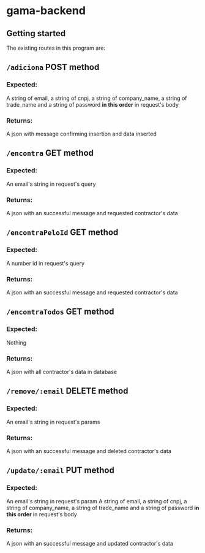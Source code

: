 # gama-backend

## Getting started

The existing routes in this program are:

## ```/adiciona```  POST method
### Expected:
A string of email, a string of cnpj, a string of company_name, a string of trade_name and a string of password **in this order** in request's body 
### Returns:
A json with message confirming insertion and data inserted

## ```/encontra```  GET method
### Expected:
An email's string in request's query 
### Returns:
A json with an successful message and requested contractor's data

## ```/encontraPeloId```  GET method
### Expected:
A number id in request's query 
### Returns:
A json with an successful message and requested contractor's data

## ```/encontraTodos```  GET method
### Expected:
Nothing
### Returns:
A json with all contractor's data in database

## ```/remove/:email```  DELETE method
### Expected:
An email's string in request's params 
### Returns:
A json with an successful message and deleted contractor's data

## ```/update/:email```  PUT method
### Expected:
An email's string in request's param
A string of email, a string of cnpj, a string of company_name, a string of trade_name and a string of password **in this order** in request's body 
### Returns:
A json with an successful message and updated contractor's data
